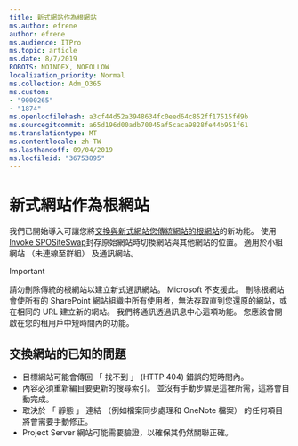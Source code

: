 ```yaml
---
title: 新式網站作為根網站
ms.author: efrene
author: efrene
ms.audience: ITPro
ms.topic: article
ms.date: 8/7/2019
ROBOTS: NOINDEX, NOFOLLOW
localization_priority: Normal
ms.collection: Adm_O365
ms.custom:
- "9000265"
- "1874"
ms.openlocfilehash: a3cf44d52a3948634fc0eed64c852ff17515fd9b
ms.sourcegitcommit: a65d196d00adb70045af5caca9828fe44b951f61
ms.translationtype: MT
ms.contentlocale: zh-TW
ms.lasthandoff: 09/04/2019
ms.locfileid: "36753895"
---
```

# <a name="modern-site-as-root-site"></a>新式網站作為根網站

我們已開始導入可讓您將[交換與新式網站您傳統網站的根網站](https://docs.microsoft.com/sharepoint/modern-root-site)的新功能。 使用[Invoke SPOSiteSwap](https://docs.microsoft.com/powershell/module/sharepoint-online/invoke-spositeswap?view=sharepoint-ps)封存原始網站時切換網站與其他網站的位置。 適用於小組網站 （未連線至群組） 及通訊網站。

>[!Important]
> 請勿刪除傳統的根網站以建立新式通訊網站。 Microsoft 不支援此。 刪除根網站會使所有的 SharePoint 網站組織中所有使用者，無法存取直到您還原的網站，或在相同的 URL 建立新的網站。 我們將通訊透過訊息中心這項功能。 您應該會開啟在您的租用戶中短時間內的功能。

## <a name="known-issues-with-swapping-sites"></a>交換網站的已知的問題
- 目標網站可能會傳回 「 找不到 」 (HTTP 404) 錯誤的短時間內。
- 內容必須重新編目要更新的搜尋索引。 並沒有手動步驟是這裡所需，這將會自動完成。
- 取決於 「 靜態 」 連結 （例如檔案同步處理和 OneNote 檔案） 的任何項目將會需要手動修正。
- Project Server 網站可能需要驗證，以確保其仍然關聯正確。 
